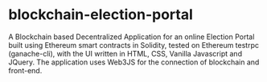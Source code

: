 # blockchain-election-portal
A Blockchain based Decentralized Application for an online Election Portal built using Ethereum smart contracts in Solidity, tested on Ethereum testrpc (ganache-cli), with the UI written in HTML, CSS, Vanilla Javascript and JQuery. The application uses Web3JS for the connection of blockchain and front-end.
